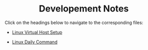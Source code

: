 <div align='center'>

# Developement Notes
</div>

Click on the headings below to navigate to the corresponding files:

- [Linux Virtual Host Setup](pages/virtualhost.md)

- [Linux Daily Command](pages/LinuxDailyCommand.md)

